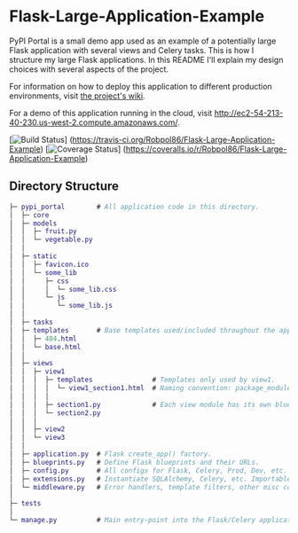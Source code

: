 # Flask-Large-Application-Example

PyPI Portal is a small demo app used as an example of a potentially large Flask application with several views and
Celery tasks. This is how I structure my large Flask applications. In this README I'll explain my design choices with
several aspects of the project.

For information on how to deploy this application to different production environments, visit
[the project's wiki](https://github.com/Robpol86/Flask-Large-Application-Example/wiki).

For a demo of this application running in the cloud, visit http://ec2-54-213-40-230.us-west-2.compute.amazonaws.com/.

[![Build Status](https://travis-ci.org/Robpol86/Flask-Large-Application-Example.svg?branch=master)]
(https://travis-ci.org/Robpol86/Flask-Large-Application-Example)
[![Coverage Status](https://img.shields.io/coveralls/Robpol86/Flask-Large-Application-Example.svg)]
(https://coveralls.io/r/Robpol86/Flask-Large-Application-Example)

## Directory Structure

```GAP
├─ pypi_portal        # All application code in this directory.
│  ├─ core
│  ├─ models
│  │  ├─ fruit.py
│  │  └─ vegetable.py
│  │
│  ├─ static
│  │  ├─ favicon.ico
│  │  └─ some_lib
│  │     ├─ css
│  │     │  └─ some_lib.css
│  │     └─ js
│  │        └─ some_lib.js
│  │
│  ├─ tasks
│  ├─ templates       # Base templates used/included throughout the app.
│  │  ├─ 404.html
│  │  └─ base.html
│  │
│  ├─ views
│  │  ├─ view1
│  │  │  ├─ templates               # Templates only used by view1.
│  │  │  │  └─ view1_section1.html  # Naming convention: package_module.html
│  │  │  │
│  │  │  ├─ section1.py             # Each view module has its own blueprint.
│  │  │  └─ section2.py
│  │  │
│  │  ├─ view2
│  │  └─ view3
│  │
│  ├─ application.py  # Flask create_app() factory.
│  ├─ blueprints.py   # Define Flask blueprints and their URLs.
│  ├─ config.py       # All configs for Flask, Celery, Prod, Dev, etc.
│  ├─ extensions.py   # Instantiate SQLAlchemy, Celery, etc. Importable.
│  └─ middleware.py   # Error handlers, template filters, other misc code.
│
├─ tests
│
└─ manage.py          # Main entry-point into the Flask/Celery application. 
```
